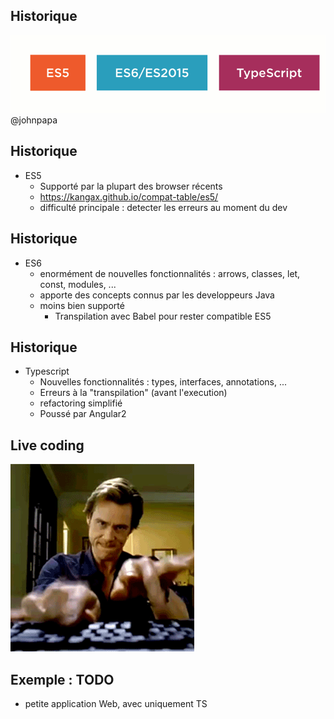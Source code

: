 ## Historique
![es5-es6-ts](data/2-intro/6es5-es2015-ts.gif)
@johnpapa


## Historique
* ES5
    * Supporté par la plupart des browser récents
    * https://kangax.github.io/compat-table/es5/
    * difficulté principale : detecter les erreurs au moment du dev


## Historique
* ES6
    * enormément de nouvelles fonctionnalités : arrows, classes, let, const, modules, ...
    * apporte des concepts connus par les developpeurs Java
    * moins bien supporté
        * Transpilation avec Babel pour rester compatible ES5


## Historique
* Typescript
    * Nouvelles fonctionnalités : types, interfaces, annotations, ...
    * Erreurs à la "transpilation" (avant l'execution)
    * refactoring simplifié
    * Poussé par Angular2


## Live coding
![es5-es6-ts](data/2-intro/livecoding.gif)


## Exemple : **TODO**
* petite application Web, avec uniquement TS